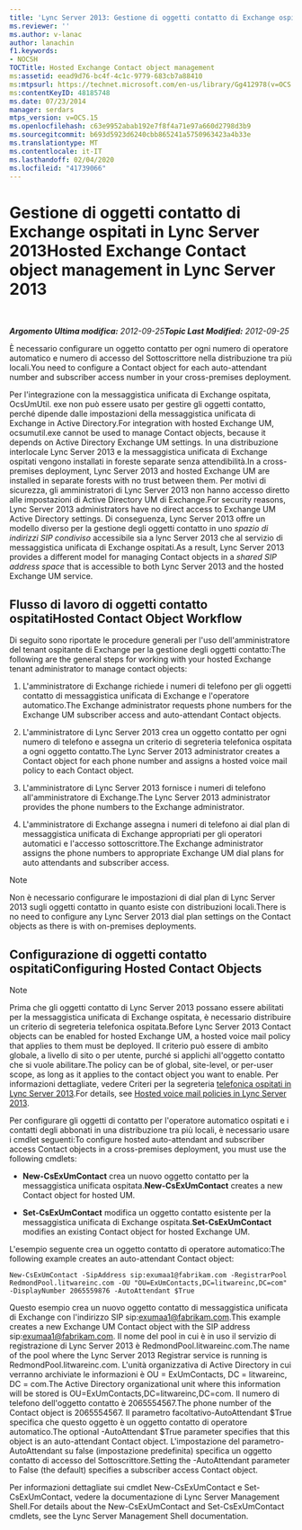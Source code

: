 ```yaml
---
title: 'Lync Server 2013: Gestione di oggetti contatto di Exchange ospitati'
ms.reviewer: ''
ms.author: v-lanac
author: lanachin
f1.keywords:
- NOCSH
TOCTitle: Hosted Exchange Contact object management
ms:assetid: eead9d76-bc4f-4c1c-9779-683cb7a88410
ms:mtpsurl: https://technet.microsoft.com/en-us/library/Gg412978(v=OCS.15)
ms:contentKeyID: 48185748
ms.date: 07/23/2014
manager: serdars
mtps_version: v=OCS.15
ms.openlocfilehash: c63e9952abab192e7f8f4a71e97a660d2798d3b9
ms.sourcegitcommit: b693d5923d6240cbb865241a5750963423a4b33e
ms.translationtype: MT
ms.contentlocale: it-IT
ms.lasthandoff: 02/04/2020
ms.locfileid: "41739066"
---
```

<div data-xmlns="http://www.w3.org/1999/xhtml">

<div class="topic" data-xmlns="http://www.w3.org/1999/xhtml" data-msxsl="urn:schemas-microsoft-com:xslt" data-cs="http://msdn.microsoft.com/en-us/">

<div data-asp="http://msdn2.microsoft.com/asp">

# <a name="hosted-exchange-contact-object-management-in-lync-server-2013"></a><span data-ttu-id="48172-102">Gestione di oggetti contatto di Exchange ospitati in Lync Server 2013</span><span class="sxs-lookup"><span data-stu-id="48172-102">Hosted Exchange Contact object management in Lync Server 2013</span></span>

</div>

<div id="mainSection">

<div id="mainBody">

<span> </span>

<span data-ttu-id="48172-103">_**Argomento Ultima modifica:** 2012-09-25_</span><span class="sxs-lookup"><span data-stu-id="48172-103">_**Topic Last Modified:** 2012-09-25_</span></span>

<span data-ttu-id="48172-104">È necessario configurare un oggetto contatto per ogni numero di operatore automatico e numero di accesso del Sottoscrittore nella distribuzione tra più locali.</span><span class="sxs-lookup"><span data-stu-id="48172-104">You need to configure a Contact object for each auto-attendant number and subscriber access number in your cross-premises deployment.</span></span>

<span data-ttu-id="48172-105">Per l'integrazione con la messaggistica unificata di Exchange ospitata, OcsUmUtil. exe non può essere usato per gestire gli oggetti contatto, perché dipende dalle impostazioni della messaggistica unificata di Exchange in Active Directory.</span><span class="sxs-lookup"><span data-stu-id="48172-105">For integration with hosted Exchange UM, ocsumutil.exe cannot be used to manage Contact objects, because it depends on Active Directory Exchange UM settings.</span></span> <span data-ttu-id="48172-106">In una distribuzione interlocale Lync Server 2013 e la messaggistica unificata di Exchange ospitati vengono installati in foreste separate senza attendibilità.</span><span class="sxs-lookup"><span data-stu-id="48172-106">In a cross-premises deployment, Lync Server 2013 and hosted Exchange UM are installed in separate forests with no trust between them.</span></span> <span data-ttu-id="48172-107">Per motivi di sicurezza, gli amministratori di Lync Server 2013 non hanno accesso diretto alle impostazioni di Active Directory UM di Exchange.</span><span class="sxs-lookup"><span data-stu-id="48172-107">For security reasons, Lync Server 2013 administrators have no direct access to Exchange UM Active Directory settings.</span></span> <span data-ttu-id="48172-108">Di conseguenza, Lync Server 2013 offre un modello diverso per la gestione degli oggetti contatto in uno *spazio di indirizzi SIP condiviso* accessibile sia a lync Server 2013 che al servizio di messaggistica unificata di Exchange ospitati.</span><span class="sxs-lookup"><span data-stu-id="48172-108">As a result, Lync Server 2013 provides a different model for managing Contact objects in a *shared SIP address space* that is accessible to both Lync Server 2013 and the hosted Exchange UM service.</span></span>

<div>

## <a name="hosted-contact-object-workflow"></a><span data-ttu-id="48172-109">Flusso di lavoro di oggetti contatto ospitati</span><span class="sxs-lookup"><span data-stu-id="48172-109">Hosted Contact Object Workflow</span></span>

<span data-ttu-id="48172-110">Di seguito sono riportate le procedure generali per l'uso dell'amministratore del tenant ospitante di Exchange per la gestione degli oggetti contatto:</span><span class="sxs-lookup"><span data-stu-id="48172-110">The following are the general steps for working with your hosted Exchange tenant administrator to manage contact objects:</span></span>

1.  <span data-ttu-id="48172-111">L'amministratore di Exchange richiede i numeri di telefono per gli oggetti contatto di messaggistica unificata di Exchange e l'operatore automatico.</span><span class="sxs-lookup"><span data-stu-id="48172-111">The Exchange administrator requests phone numbers for the Exchange UM subscriber access and auto-attendant Contact objects.</span></span>

2.  <span data-ttu-id="48172-112">L'amministratore di Lync Server 2013 crea un oggetto contatto per ogni numero di telefono e assegna un criterio di segreteria telefonica ospitata a ogni oggetto contatto.</span><span class="sxs-lookup"><span data-stu-id="48172-112">The Lync Server 2013 administrator creates a Contact object for each phone number and assigns a hosted voice mail policy to each Contact object.</span></span>

3.  <span data-ttu-id="48172-113">L'amministratore di Lync Server 2013 fornisce i numeri di telefono all'amministratore di Exchange.</span><span class="sxs-lookup"><span data-stu-id="48172-113">The Lync Server 2013 administrator provides the phone numbers to the Exchange administrator.</span></span>

4.  <span data-ttu-id="48172-114">L'amministratore di Exchange assegna i numeri di telefono ai dial plan di messaggistica unificata di Exchange appropriati per gli operatori automatici e l'accesso sottoscrittore.</span><span class="sxs-lookup"><span data-stu-id="48172-114">The Exchange administrator assigns the phone numbers to appropriate Exchange UM dial plans for auto attendants and subscriber access.</span></span>

<div>


> [!NOTE]  
> <span data-ttu-id="48172-115">Non è necessario configurare le impostazioni di dial plan di Lync Server 2013 sugli oggetti contatto in quanto esiste con distribuzioni locali.</span><span class="sxs-lookup"><span data-stu-id="48172-115">There is no need to configure any Lync Server 2013 dial plan settings on the Contact objects as there is with on-premises deployments.</span></span>



</div>

</div>

<div>

## <a name="configuring-hosted-contact-objects"></a><span data-ttu-id="48172-116">Configurazione di oggetti contatto ospitati</span><span class="sxs-lookup"><span data-stu-id="48172-116">Configuring Hosted Contact Objects</span></span>

<div>


> [!NOTE]  
> <span data-ttu-id="48172-117">Prima che gli oggetti contatto di Lync Server 2013 possano essere abilitati per la messaggistica unificata di Exchange ospitata, è necessario distribuire un criterio di segreteria telefonica ospitata.</span><span class="sxs-lookup"><span data-stu-id="48172-117">Before Lync Server 2013 Contact objects can be enabled for hosted Exchange UM, a hosted voice mail policy that applies to them must be deployed.</span></span> <span data-ttu-id="48172-118">Il criterio può essere di ambito globale, a livello di sito o per utente, purché si applichi all'oggetto contatto che si vuole abilitare.</span><span class="sxs-lookup"><span data-stu-id="48172-118">The policy can be of global, site-level, or per-user scope, as long as it applies to the contact object you want to enable.</span></span> <span data-ttu-id="48172-119">Per informazioni dettagliate, vedere Criteri per la segreteria <A href="lync-server-2013-hosted-voice-mail-policies.md">telefonica ospitati in Lync Server 2013</A>.</span><span class="sxs-lookup"><span data-stu-id="48172-119">For details, see <A href="lync-server-2013-hosted-voice-mail-policies.md">Hosted voice mail policies in Lync Server 2013</A>.</span></span>



</div>

<span data-ttu-id="48172-120">Per configurare gli oggetti di contatto per l'operatore automatico ospitati e i contatti degli abbonati in una distribuzione tra più locali, è necessario usare i cmdlet seguenti:</span><span class="sxs-lookup"><span data-stu-id="48172-120">To configure hosted auto-attendant and subscriber access Contact objects in a cross-premises deployment, you must use the following cmdlets:</span></span>

  - <span data-ttu-id="48172-121">**New-CsExUmContact** crea un nuovo oggetto contatto per la messaggistica unificata ospitata.</span><span class="sxs-lookup"><span data-stu-id="48172-121">**New-CsExUmContact** creates a new Contact object for hosted UM.</span></span>

  - <span data-ttu-id="48172-122">**Set-CsExUmContact** modifica un oggetto contatto esistente per la messaggistica unificata di Exchange ospitata.</span><span class="sxs-lookup"><span data-stu-id="48172-122">**Set-CsExUmContact** modifies an existing Contact object for hosted Exchange UM.</span></span>

<span data-ttu-id="48172-123">L'esempio seguente crea un oggetto contatto di operatore automatico:</span><span class="sxs-lookup"><span data-stu-id="48172-123">The following example creates an auto-attendant Contact object:</span></span>

    New-CsExUmContact -SipAddress sip:exumaa1@fabrikam.com -RegistrarPool RedmondPool.litwareinc.com -OU "OU=ExUmContacts,DC=litwareinc,DC=com" -DisplayNumber 2065559876 -AutoAttendant $True

<span data-ttu-id="48172-124">Questo esempio crea un nuovo oggetto contatto di messaggistica unificata di Exchange con l'indirizzo SIP sip:exumaa1@fabrikam.com.</span><span class="sxs-lookup"><span data-stu-id="48172-124">This example creates a new Exchange UM Contact object with the SIP address sip:exumaa1@fabrikam.com.</span></span> <span data-ttu-id="48172-125">Il nome del pool in cui è in uso il servizio di registrazione di Lync Server 2013 è RedmondPool.litwareinc.com.</span><span class="sxs-lookup"><span data-stu-id="48172-125">The name of the pool where the Lync Server 2013 Registrar service is running is RedmondPool.litwareinc.com.</span></span> <span data-ttu-id="48172-126">L'unità organizzativa di Active Directory in cui verranno archiviate le informazioni è OU = ExUmContacts, DC = litwareinc, DC = com.</span><span class="sxs-lookup"><span data-stu-id="48172-126">The Active Directory organizational unit where this information will be stored is OU=ExUmContacts,DC=litwareinc,DC=com.</span></span> <span data-ttu-id="48172-127">Il numero di telefono dell'oggetto contatto è 2065554567.</span><span class="sxs-lookup"><span data-stu-id="48172-127">The phone number of the Contact object is 2065554567.</span></span> <span data-ttu-id="48172-128">Il parametro facoltativo-AutoAttendant $True specifica che questo oggetto è un oggetto contatto di operatore automatico.</span><span class="sxs-lookup"><span data-stu-id="48172-128">The optional -AutoAttendant $True parameter specifies that this object is an auto-attendant Contact object.</span></span> <span data-ttu-id="48172-129">L'impostazione del parametro-AutoAttendant su false (impostazione predefinita) specifica un oggetto contatto di accesso del Sottoscrittore.</span><span class="sxs-lookup"><span data-stu-id="48172-129">Setting the -AutoAttendant parameter to False (the default) specifies a subscriber access Contact object.</span></span>

<span data-ttu-id="48172-130">Per informazioni dettagliate sui cmdlet New-CsExUmContact e Set-CsExUmContact, vedere la documentazione di Lync Server Management Shell.</span><span class="sxs-lookup"><span data-stu-id="48172-130">For details about the New-CsExUmContact and Set-CsExUmContact cmdlets, see the Lync Server Management Shell documentation.</span></span>

</div>

</div>

<span> </span>

</div>

</div>

</div>

